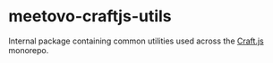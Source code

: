 # meetovo-craftjs-utils

Internal package containing common utilities used across the [Craft.js](https://github.com/prevwong/craft.js) monorepo.
